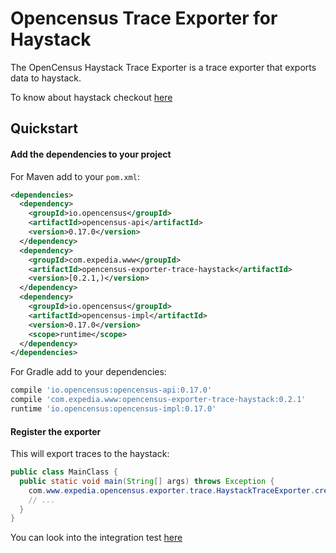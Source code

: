 # Opencensus Trace Exporter for Haystack

The OpenCensus Haystack Trace Exporter is a trace exporter that exports data to haystack.

To know about haystack checkout [here](https://expediadotcom.github.io/haystack/)

## Quickstart

#### Add the dependencies to your project
For Maven add to your `pom.xml`:
```xml
<dependencies>
  <dependency>
    <groupId>io.opencensus</groupId>
    <artifactId>opencensus-api</artifactId>
    <version>0.17.0</version>
  </dependency>
  <dependency>
    <groupId>com.expedia.www</groupId>
    <artifactId>opencensus-exporter-trace-haystack</artifactId>
    <version>[0.2.1,)</version>
  </dependency>
  <dependency>
    <groupId>io.opencensus</groupId>
    <artifactId>opencensus-impl</artifactId>
    <version>0.17.0</version>
    <scope>runtime</scope>
  </dependency>
</dependencies>
```

For Gradle add to your dependencies:
```groovy
compile 'io.opencensus:opencensus-api:0.17.0'
compile 'com.expedia.www:opencensus-exporter-trace-haystack:0.2.1'
runtime 'io.opencensus:opencensus-impl:0.17.0'
```

#### Register the exporter

This will export traces to the haystack:

```java
public class MainClass {
  public static void main(String[] args) throws Exception {
    com.www.expedia.opencensus.exporter.trace.HaystackTraceExporter.createAndRegister(new GrpcAgentDispatcherConfig("haystack-agent", 35000), "my-service");
    // ...
  }
}
```

You can look into the integration test [here](src/test/scala/com/www/expedia/opencensus/exporter/trace/HaystackExporterIntegrationSpec.scala)